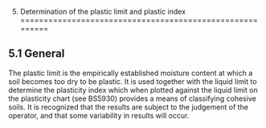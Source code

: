 5. Determination of the plastic limit and plastic index
=========================================================

5.1 General
-----------------------

The plastic limit is the empirically established moisture content at which a soil becomes too dry to be plastic. It is used together with the liquid limit to determine the plasticity index which when plotted against the liquid limit on the plasticity chart (see BS5930) provides a means of classifying cohesive soils. It is recognized that the results are subject to the judgement of the operator, and that some variability in results will occur.

